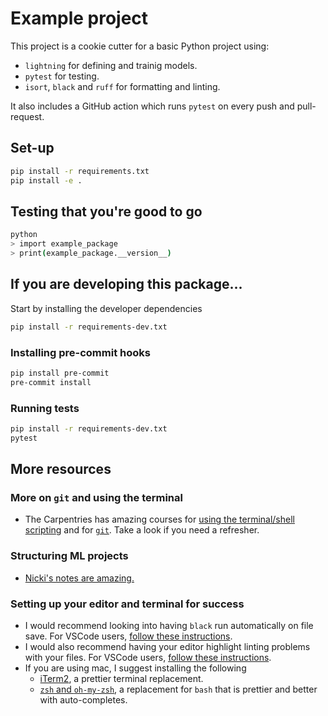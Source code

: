 # Example project

This project is a cookie cutter for a basic Python project using:
- `lightning` for defining and trainig models.
- `pytest` for testing.
- `isort`, `black` and `ruff` for formatting and linting.

It also includes a GitHub action which runs `pytest` on every push and pull-request.

## Set-up

```bash
pip install -r requirements.txt
pip install -e .
```

## Testing that you're good to go

```bash
python
> import example_package
> print(example_package.__version__)
```

## If you are developing this package...

Start by installing the developer dependencies

```bash
pip install -r requirements-dev.txt
```

### Installing pre-commit hooks

```bash
pip install pre-commit
pre-commit install
```

### Running tests

```bash
pip install -r requirements-dev.txt
pytest
```

## More resources

### More on `git` and using the terminal

- The Carpentries has amazing courses for [using the terminal/shell scripting](https://swcarpentry.github.io/shell-novice/) and for [`git`](https://swcarpentry.github.io/git-novice/). Take a look if you need a refresher.

### Structuring ML projects

- [Nicki's notes are amazing.](https://skaftenicki.github.io/dtu_mlops/)

### Setting up your editor and terminal for success

- I would recommend looking into having `black` run automatically on file save. For VSCode users, [follow these instructions](https://code.visualstudio.com/docs/python/formatting).
- I would also recommend having your editor highlight linting problems with your files. For VSCode users, [follow these instructions](https://code.visualstudio.com/docs/python/linting).
- If you are using mac, I suggest installing the following
    - [iTerm2](https://iterm2.com/), a prettier terminal replacement.
    - [`zsh` and `oh-my-zsh`](https://ohmyz.sh/), a replacement for `bash` that is prettier and better with auto-completes.

